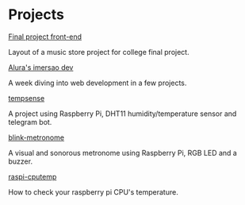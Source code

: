 # Projects

[Final project front-end](https://github.com/vorthkor/sfingers-music-store-front)

Layout of a music store project for college final project.

[Alura's imersao dev](https://vorthkor.github.io/certificard/)

A week diving into web development in a few projects.

[tempsense](https://github.com/vorthkor/tempsense)

A project using Raspberry Pi, DHT11 humidity/temperature sensor and telegram bot.

[blink-metronome](https://github.com/vorthkor/blink-metronome)

A visual and sonorous metronome using Raspberry Pi, RGB LED and a buzzer.

[raspi-cputemp](https://github.com/vorthkor/raspi-cputemp)

How to check your raspberry pi CPU's temperature.
